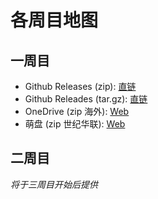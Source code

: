 # 各周目地图

## 一周目
* Github Releases (zip): [直链](https://github.com/PoiCraft/poicraft_1st/archive/final.zip)
* Github Releades (tar.gz): [直链](https://github.com/PoiCraft/poicraft_1st/archive/final.tar.gz)
* OneDrive (zip 海外): [Web](https://poicraft-my.sharepoint.com/:u:/g/personal/renew_poicraft_onmicrosoft_com/EUc1Ismi9RlBjZ8G4KZSYPkBFPcVnPuPo0ZKLWT5AqSjBQ?e=Z2W30I)
* 萌盘 (zip 世纪华联): [Web](https://moepan.pw/#/s/nxytX)

## 二周目

*将于三周目开始后提供*
